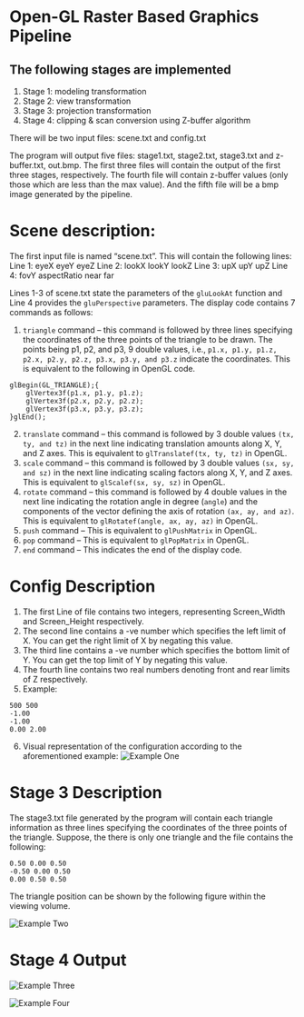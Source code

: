 # Open-GL Raster Based Graphics Pipeline

## The following stages are implemented
1. Stage 1: modeling transformation
2. Stage 2: view transformation
3. Stage 3: projection transformation
4. Stage 4: clipping & scan conversion using Z-buffer algorithm

There will be two input files: scene.txt and config.txt

The program will output five files: stage1.txt, stage2.txt, stage3.txt and z-buffer.txt, out.bmp. 
The first three files will contain the output of the first three stages, respectively. The fourth file will contain z-buffer values (only those which are less than the max value). 
And the fifth file will be a bmp image generated by the pipeline.

# Scene description:
The first input file is named “scene.txt”. This will contain the following lines:
Line 1: eyeX eyeY eyeZ
Line 2: lookX lookY lookZ
Line 3: upX upY upZ
Line 4: fovY aspectRatio near far

Lines 1-3 of scene.txt state the parameters of the `gluLookAt` function and Line 4 provides the `gluPerspective` parameters.
The display code contains 7 commands as follows:
1. `triangle` command – this command is followed by three lines specifying the coordinates
of the three points of the triangle to be drawn. The points being p1, p2, and p3, 9 double
values, i.e., `p1.x, p1.y, p1.z, p2.x, p2.y, p2.z, p3.x, p3.y, and p3.z` indicate the coordinates.
This is equivalent to the following in OpenGL code.
```
glBegin(GL_TRIANGLE);{
	glVertex3f(p1.x, p1.y, p1.z);
	glVertex3f(p2.x, p2.y, p2.z);
	glVertex3f(p3.x, p3.y, p3.z);
}glEnd();
```
2. `translate` command – this command is followed by 3 double values `(tx, ty, and tz)` in the next line indicating translation amounts along X, Y, and Z axes. This is equivalent to `glTranslatef(tx, ty, tz)` in OpenGL.
3. `scale` command – this command is followed by 3 double values `(sx, sy, and sz)` in the next line indicating scaling factors along X, Y, and Z axes. This is equivalent to `glScalef(sx, sy, sz)` in OpenGL.
4. `rotate` command – this command is followed by 4 double values in the next line indicating the rotation angle in degree (`angle`) and the components of the vector defining the axis of rotation `(ax, ay, and az)`. This is equivalent to `glRotatef(angle, ax, ay, az)` in OpenGL.
5. `push` command – This is equivalent to `glPushMatrix` in OpenGL.
6. `pop` command – This is equivalent to `glPopMatrix` in OpenGL.
7. `end` command – This indicates the end of the display code.

# Config Description
1. The first Line of file contains two integers, representing Screen_Width and Screen_Height respectively.
2. The second line contains a -ve number which specifies the left limit of X. You can get the right limit of X by negating this value.
3. The third line contains a -ve number which specifies the bottom limit of Y. You can get the top limit of Y by negating this value.
4. The fourth line contains two real numbers denoting front and rear limits of Z respectively.
5. Example:
```
500 500
-1.00
-1.00
0.00 2.00
```
6. Visual representation of the configuration according to the aforementioned example:
![Example One][exampleOne]

[exampleOne]: https://github.com/nafiz6/OpenGL-z-buffer-algorithm/blob/master/examples/example1.png "Example One"

# Stage 3 Description
The stage3.txt file generated by the program will contain each triangle information as three lines specifying the coordinates of the three points of the triangle. Suppose, the there is only one triangle and the file contains the following:
```
0.50 0.00 0.50
-0.50 0.00 0.50
0.00 0.50 0.50
```
The triangle position can be shown by the following figure within the viewing volume.


![Example Two][exampleTwo]

[exampleTwo]: https://github.com/nafiz6/OpenGL-z-buffer-algorithm/blob/master/examples/example2.png "Example Two"

# Stage 4 Output
![Example Three][exampleThree]

[exampleThree]: https://github.com/nafiz6/OpenGL-z-buffer-algorithm/blob/master/examples/example3.png "Example Three"

![Example Four][exampleFour]

[exampleFour]: https://github.com/nafiz6/OpenGL-z-buffer-algorithm/blob/master/examples/example4.png "Example Four"

